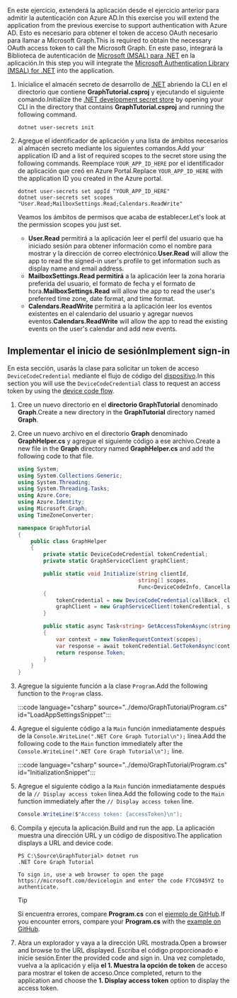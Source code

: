 <!-- markdownlint-disable MD002 MD041 -->

<span data-ttu-id="dbe3d-101">En este ejercicio, extenderá la aplicación desde el ejercicio anterior para admitir la autenticación con Azure AD.</span><span class="sxs-lookup"><span data-stu-id="dbe3d-101">In this exercise you will extend the application from the previous exercise to support authentication with Azure AD.</span></span> <span data-ttu-id="dbe3d-102">Esto es necesario para obtener el token de acceso OAuth necesario para llamar a Microsoft Graph.</span><span class="sxs-lookup"><span data-stu-id="dbe3d-102">This is required to obtain the necessary OAuth access token to call the Microsoft Graph.</span></span> <span data-ttu-id="dbe3d-103">En este paso, integrará la Biblioteca de autenticación de [Microsoft (MSAL) para .NET](https://github.com/AzureAD/microsoft-authentication-library-for-dotnet) en la aplicación.</span><span class="sxs-lookup"><span data-stu-id="dbe3d-103">In this step you will integrate the [Microsoft Authentication Library (MSAL) for .NET](https://github.com/AzureAD/microsoft-authentication-library-for-dotnet) into the application.</span></span>

1. <span data-ttu-id="dbe3d-104">Inicialice el almacén secreto de desarrollo de [.NET](/aspnet/core/security/app-secrets) abriendo la CLI en el directorio que contiene **GraphTutorial.csproj** y ejecutando el siguiente comando.</span><span class="sxs-lookup"><span data-stu-id="dbe3d-104">Initialize the [.NET development secret store](/aspnet/core/security/app-secrets) by opening your CLI in the directory that contains **GraphTutorial.csproj** and running the following command.</span></span>

    ```Shell
    dotnet user-secrets init
    ```

1. <span data-ttu-id="dbe3d-105">Agregue el identificador de aplicación y una lista de ámbitos necesarios al almacén secreto mediante los siguientes comandos.</span><span class="sxs-lookup"><span data-stu-id="dbe3d-105">Add your application ID and a list of required scopes to the secret store using the following commands.</span></span> <span data-ttu-id="dbe3d-106">Reemplace `YOUR_APP_ID_HERE` por el identificador de aplicación que creó en Azure Portal.</span><span class="sxs-lookup"><span data-stu-id="dbe3d-106">Replace `YOUR_APP_ID_HERE` with the application ID you created in the Azure portal.</span></span>

    ```Shell
    dotnet user-secrets set appId "YOUR_APP_ID_HERE"
    dotnet user-secrets set scopes "User.Read;MailboxSettings.Read;Calendars.ReadWrite"
    ```

    <span data-ttu-id="dbe3d-107">Veamos los ámbitos de permisos que acaba de establecer.</span><span class="sxs-lookup"><span data-stu-id="dbe3d-107">Let's look at the permission scopes you just set.</span></span>

    - <span data-ttu-id="dbe3d-108">**User.Read** permitirá a la aplicación leer el perfil del usuario que ha iniciado sesión para obtener información como el nombre para mostrar y la dirección de correo electrónico.</span><span class="sxs-lookup"><span data-stu-id="dbe3d-108">**User.Read** will allow the app to read the signed-in user's profile to get information such as display name and email address.</span></span>
    - <span data-ttu-id="dbe3d-109">**MailboxSettings.Read permitirá** a la aplicación leer la zona horaria preferida del usuario, el formato de fecha y el formato de hora.</span><span class="sxs-lookup"><span data-stu-id="dbe3d-109">**MailboxSettings.Read** will allow the app to read the user's preferred time zone, date format, and time format.</span></span>
    - <span data-ttu-id="dbe3d-110">**Calendars.ReadWrite** permitirá a la aplicación leer los eventos existentes en el calendario del usuario y agregar nuevos eventos.</span><span class="sxs-lookup"><span data-stu-id="dbe3d-110">**Calendars.ReadWrite** will allow the app to read the existing events on the user's calendar and add new events.</span></span>

## <a name="implement-sign-in"></a><span data-ttu-id="dbe3d-111">Implementar el inicio de sesión</span><span class="sxs-lookup"><span data-stu-id="dbe3d-111">Implement sign-in</span></span>

<span data-ttu-id="dbe3d-112">En esta sección, usarás la clase para solicitar un token de acceso `DeviceCodeCredential` mediante el flujo de código del [dispositivo](https://docs.microsoft.com/azure/active-directory/develop/v2-oauth2-device-code).</span><span class="sxs-lookup"><span data-stu-id="dbe3d-112">In this section you will use the `DeviceCodeCredential` class to request an access token by using the [device code flow](https://docs.microsoft.com/azure/active-directory/develop/v2-oauth2-device-code).</span></span>

1. <span data-ttu-id="dbe3d-113">Cree un nuevo directorio en el **directorio GraphTutorial** denominado **Graph**.</span><span class="sxs-lookup"><span data-stu-id="dbe3d-113">Create a new directory in the **GraphTutorial** directory named **Graph**.</span></span>
1. <span data-ttu-id="dbe3d-114">Cree un nuevo archivo en el directorio **Graph** denominado **GraphHelper.cs** y agregue el siguiente código a ese archivo.</span><span class="sxs-lookup"><span data-stu-id="dbe3d-114">Create a new file in the **Graph** directory named **GraphHelper.cs** and add the following code to that file.</span></span>

    ```csharp
    using System;
    using System.Collections.Generic;
    using System.Threading;
    using System.Threading.Tasks;
    using Azure.Core;
    using Azure.Identity;
    using Microsoft.Graph;
    using TimeZoneConverter;

    namespace GraphTutorial
    {
        public class GraphHelper
        {
            private static DeviceCodeCredential tokenCredential;
            private static GraphServiceClient graphClient;

            public static void Initialize(string clientId,
                                          string[] scopes,
                                          Func<DeviceCodeInfo, CancellationToken, Task> callBack)
            {
                tokenCredential = new DeviceCodeCredential(callBack, clientId);
                graphClient = new GraphServiceClient(tokenCredential, scopes);
            }

            public static async Task<string> GetAccessTokenAsync(string[] scopes)
            {
                var context = new TokenRequestContext(scopes);
                var response = await tokenCredential.GetTokenAsync(context);
                return response.Token;
            }
        }
    }
    ```

1. <span data-ttu-id="dbe3d-115">Agregue la siguiente función a la clase `Program`.</span><span class="sxs-lookup"><span data-stu-id="dbe3d-115">Add the following function to the `Program` class.</span></span>

    :::code language="csharp" source="../demo/GraphTutorial/Program.cs" id="LoadAppSettingsSnippet":::

1. <span data-ttu-id="dbe3d-116">Agregue el siguiente código a la `Main` función inmediatamente después de la `Console.WriteLine(".NET Core Graph Tutorial\n");` línea.</span><span class="sxs-lookup"><span data-stu-id="dbe3d-116">Add the following code to the `Main` function immediately after the `Console.WriteLine(".NET Core Graph Tutorial\n");` line.</span></span>

    :::code language="csharp" source="../demo/GraphTutorial/Program.cs" id="InitializationSnippet":::

1. <span data-ttu-id="dbe3d-117">Agregue el siguiente código a la `Main` función inmediatamente después de la `// Display access token` línea.</span><span class="sxs-lookup"><span data-stu-id="dbe3d-117">Add the following code to the `Main` function immediately after the `// Display access token` line.</span></span>

    ```csharp
    Console.WriteLine($"Access token: {accessToken}\n");
    ```

1. <span data-ttu-id="dbe3d-118">Compila y ejecuta la aplicación.</span><span class="sxs-lookup"><span data-stu-id="dbe3d-118">Build and run the app.</span></span> <span data-ttu-id="dbe3d-119">La aplicación muestra una dirección URL y un código de dispositivo.</span><span class="sxs-lookup"><span data-stu-id="dbe3d-119">The application displays a URL and device code.</span></span>

    ```Shell
    PS C:\Source\GraphTutorial> dotnet run
    .NET Core Graph Tutorial

    To sign in, use a web browser to open the page https://microsoft.com/devicelogin and enter the code F7CG945YZ to authenticate.
    ```

    > [!TIP]
    > <span data-ttu-id="dbe3d-120">Si encuentra errores, compare **Program.cs** con el [ejemplo de GitHub](https://github.com/microsoftgraph/msgraph-training-dotnet-core/blob/master/demo/GraphTutorial/Program.cs).</span><span class="sxs-lookup"><span data-stu-id="dbe3d-120">If you encounter errors, compare your **Program.cs** with the [example on GitHub](https://github.com/microsoftgraph/msgraph-training-dotnet-core/blob/master/demo/GraphTutorial/Program.cs).</span></span>

1. <span data-ttu-id="dbe3d-121">Abra un explorador y vaya a la dirección URL mostrada.</span><span class="sxs-lookup"><span data-stu-id="dbe3d-121">Open a browser and browse to the URL displayed.</span></span> <span data-ttu-id="dbe3d-122">Escriba el código proporcionado e inicie sesión.</span><span class="sxs-lookup"><span data-stu-id="dbe3d-122">Enter the provided code and sign in.</span></span> <span data-ttu-id="dbe3d-123">Una vez completado, vuelva a la aplicación y elija **el 1. Muestra la opción de token** de acceso para mostrar el token de acceso.</span><span class="sxs-lookup"><span data-stu-id="dbe3d-123">Once completed, return to the application and choose the **1. Display access token** option to display the access token.</span></span>
